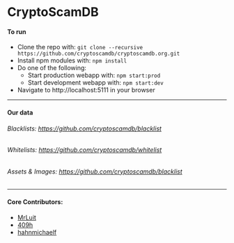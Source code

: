 # CryptoScamDB

#### To run

- Clone the repo with:
`git clone --recursive https://github.com/cryptoscamdb/cryptoscamdb.org.git`
- Install npm modules with:
`npm install`
- Do one of the following:
    - Start production webapp with: `npm start:prod`
    - Start development webapp with: `npm start:dev`
- Navigate to http://localhost:5111 in your browser
-----
#### Our data
###### Blacklists: https://github.com/cryptoscamdb/blacklist
###### Whitelists: https://github.com/cryptoscamdb/whitelist
###### Assets & Images: https://github.com/cryptoscamdb/blacklist
-----
#### Core Contributors:
- [MrLuit](https://github.com/mrluit)
- [409h](https://github.com/409h)
- [hahnmichaelf](https://github.com/hahnmichaelf)